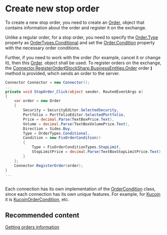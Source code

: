 # Create new stop order

To create a new stop order, you need to create an [Order](xref:StockSharp.BusinessEntities.Order), object that contains information about the order and register it on the exchange.

Unlike a regular order, for a stop order, you need to specify the [Order.Type](xref:StockSharp.BusinessEntities.Order.Type) property as [OrderTypes.Conditional](xref:StockSharp.Messages.OrderTypes.Conditional) and set the [Order.Condition](xref:StockSharp.BusinessEntities.Order.Condition) property with the necessary order conditions.

Further, if you need to work with the order (for example, cancel it or change it), then this [Order](xref:StockSharp.BusinessEntities.Order). object shall be used. To register orders on the exchange, the [Connector.RegisterOrder](xref:StockSharp.Algo.Connector.RegisterOrder(StockSharp.BusinessEntities.Order))**(**[StockSharp.BusinessEntities.Order](xref:StockSharp.BusinessEntities.Order) order **)** method is provided, which sends an order to the server.

```cs
Connector Connector = new Connector();		
...   
private void StopOrder_Click(object sender, RoutedEventArgs e)
{
	var order = new Order
	{
		Security = SecurityEditor.SelectedSecurity,
		Portfolio = PortfolioEditor.SelectedPortfolio,
		Price = decimal.Parse(TextBoxPrice.Text),
		Volume = decimal.Parse(TextBoxVolumePrice.Text),
		Direction = Sides.Buy,
        Type = OrderTypes.Conditional,
        Condition = new FixOrderCondition()
        {
            Type = FixOrderConditionTypes.StopLimit,
            StopLimitPrice = decimal.Parse(TextBoxStopLimitPrice.Text),
        }
	};
	Connector.RegisterOrder(order);
}
...
							
```

Each connection has its own implementation of the [OrderCondition](xref:StockSharp.Messages.OrderCondition) class, since each connection has its own unique features. For example, for [Kucoin](../connectors/crypto_exchanges/kucoin.md) it is [KucoinOrderCondition](xref:StockSharp.Kucoin.KucoinOrderCondition), etc. 

## Recommended content

[Getting orders information](getting_orders_information.md)

